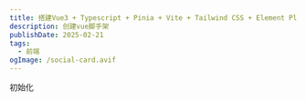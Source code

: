 ```yaml
---
title: 搭建Vue3 + Typescript + Pinia + Vite + Tailwind CSS + Element Plus开发脚手架
description: 创建vue脚手架
publishDate: 2025-02-21
tags:
  - 前端
ogImage: /social-card.avif
---
```

初始化
